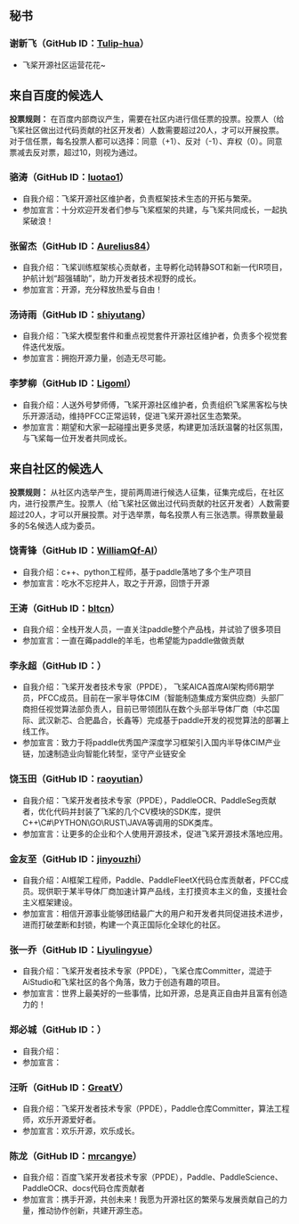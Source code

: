 ## 秘书

### 谢新飞（GitHub ID：[Tulip-hua](https://github.com/Tulip-hua)）

- 飞桨开源社区运营花花~


## 来自百度的候选人

**投票规则：** 在百度内部商议产生，需要在社区内进行信任票的投票。投票人（给飞桨社区做出过代码贡献的社区开发者）人数需要超过20人，才可以开展投票。对于信任票，每名投票人都可以选择：同意（+1）、反对（-1）、弃权（0）。同意票减去反对票，超过10，则视为通过。

### 骆涛（GitHub ID：[luotao1](https://github.com/luotao1)）

- 自我介绍：飞桨开源社区维护者，负责框架技术生态的开拓与繁荣。
- 参加宣言：十分欢迎开发者们参与飞桨框架的共建，与飞桨共同成长，一起执桨破浪！

### 张留杰（GitHub ID：[Aurelius84](https://github.com/Aurelius84)）

- 自我介绍：飞桨训练框架核心贡献者，主导孵化动转静SOT和新一代IR项目，护航计划“超强辅助”，助力开发者技术视野的成长。
- 参加宣言：开源，充分释放热爱与自由！

### 汤诗雨（GitHub ID：[shiyutang](https://github.com/shiyutang)）

- 自我介绍：飞桨大模型套件和重点视觉套件开源社区维护者，负责多个视觉套件迭代发版。
- 参加宣言：拥抱开源力量，创造无尽可能。

### 李梦柳（GitHub ID：[Ligoml](https://github.com/Ligoml)）

- 自我介绍：人送外号梦师傅，飞桨开源社区维护者，负责组织飞桨黑客松与快乐开源活动，维持PFCC正常运转，促进飞桨开源社区生态繁荣。
- 参加宣言：期望和大家一起碰撞出更多灵感，构建更加活跃温馨的社区氛围，与飞桨每一位开发者共同成长。


## 来自社区的候选人

**投票规则：** 从社区内选举产生，提前两周进行候选人征集，征集完成后，在社区内，进行投票产生。投票人（给飞桨社区做出过代码贡献的社区开发者）人数需要超过20人，才可以开展投票。对于选举票，每名投票人有三张选票。得票数量最多的5名候选人成为委员。

### 饶青锋（GitHub ID：[WilliamQf-AI](https://github.com/WilliamQf-AI)）

- 自我介绍：c++、python工程师，基于paddle落地了多个生产项目
- 参加宣言：吃水不忘挖井人，取之于开源，回馈于开源

### 王涛（GitHub ID：[bltcn](https://github.com/bltcn)）

- 自我介绍：全栈开发人员，一直关注paddle整个产品栈，并试验了很多项目
- 参加宣言：一直在薅paddle的羊毛，也希望能为paddle做做贡献

### 李永超（GitHub ID：）

- 自我介绍：飞桨开发者技术专家（PPDE）， 飞桨AICA首席AI架构师6期学员，PFCC成员。目前在一家半导体CIM（智能制造集成方案供应商）头部厂商担任视觉算法部负责人，目前已带领团队在数个头部半导体厂商（中芯国际、武汉新芯、合肥晶合，长鑫等）完成基于paddle开发的视觉算法的部署上线工作。
- 参加宣言：致力于将paddle优秀国产深度学习框架引入国内半导体CIM产业链，加速制造业向智能化转型，坚守产业链安全

### 饶玉田（GitHub ID：[raoyutian](https://github.com/raoyutian)）

- 自我介绍：飞桨开发者技术专家（PPDE），PaddleOCR、PaddleSeg贡献者，优化代码并封装了飞桨的几个CV模块的SDK库，提供C++\C#\PYTHON\GO\RUST\JAVA等调用的SDK类库。
- 参加宣言：让更多的企业和个人使用开源技术，促进飞桨开源技术落地应用。

### 金友至（GitHub ID：[jinyouzhi](https://github.com/jinyouzhi)）

- 自我介绍：AI框架工程师，Paddle、PaddleFleetX代码仓库贡献者，PFCC成员。现供职于某半导体厂商加速计算产品线，主打摸资本主义的鱼，支援社会主义框架建设。
- 参加宣言：相信开源事业能够团结最广大的用户和开发者共同促进技术进步，进而打破垄断和封锁，构建一个真正国际化全球化的社区。

### 张一乔（GitHub ID：[Liyulingyue](https://github.com/Liyulingyue)）

- 自我介绍：飞桨开发者技术专家（PPDE），飞桨仓库Committer，混迹于AiStudio和飞桨社区的各个角落，致力于创造有趣的项目。
- 参加宣言：世界上最美好的一些事情，比如开源，总是真正自由并且富有创造力的！

### 郑必城（GitHub ID：）

- 自我介绍：
- 参加宣言：

### 汪昕（GitHub ID：[GreatV](https://github.com/GreatV)）

- 自我介绍：飞桨开发者技术专家（PPDE），Paddle仓库Committer，算法工程师，欢乐开源爱好者。
- 参加宣言：欢乐开源，欢乐成长。

### 陈龙（GitHub ID：[mrcangye](https://github.com/mrcangye)）

- 自我介绍：百度飞桨开发者技术专家（PPDE），Paddle、PaddleScience、PaddleOCR、docs代码仓库贡献者
- 参加宣言：携手开源，共创未来！我愿为开源社区的繁荣与发展贡献自己的力量，推动协作创新，共建开源生态。
